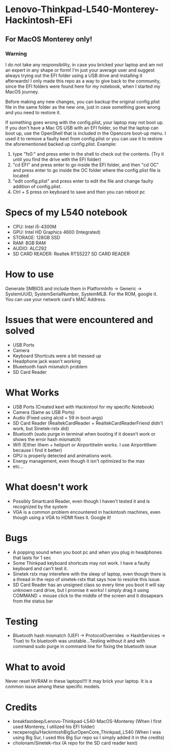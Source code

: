 # Lenovo-Thinkpad-L540-Monterey-Hackintosh-EFi
## For MacOS Monterey only!
### Warning
I do not take any responsibility, in case you bricked your laptop and am not an expert in any shape or form! I'm just your average user and suggest always trying out the EFI folder using a USB drive and installing it afterwards! I only made this repo as a way to give back to the community, since the EFI folders were found here for my notebook, when I started my MacOS journey.

Before making any new changes, you can backup the original config.plist file in the same folder as the new one, just in case something goes wrong and you need to restore it.

If something goes wrong with the config.plist, your laptop may not boot up. If you don't have a Mac OS USB with an EFI folder, so that the laptop can boot up, 
use the OpenShell that is included in the Opencore boot-up menu. I used it to remove a faulty kext from config.plist or you can use it to restore the aforementioned backed up config.plist. Example:

1. type "fs0:" and press enter in the shell to check out the contents. (Try it until you find the drive with the EFI folder)
2. "cd EFI" and press enter to go inside the EFI folder, and then "cd OC" and press enter to go inside the OC folder where the config.plist file is located
3. "edit config.plist" and press enter to edit the file and change faulty addition of config.plist.
4. Ctrl + S press on keyboard to save and then you can reboot pc 

# Specs of my L540 notebook

  - CPU: Intel i5-4300M
  - GPU: Intel HD Graphics 4600 (Integrated)
  - STORAGE: 128GB SSD
  - RAM: 8GB RAM
  - AUDIO: ALC292
  - SD CARD READER: Realtek RTS5227 SD CARD READER

# How to use

Generate SMBIOS and include them in PlatformInfo -> Generic -> SystemUUID, SystemSerialNumber, SystemMLB.
For the ROM, google it. You can use your network card's MAC Address.

# Issues that were encountered and solved

- USB Ports 
- Camera  
- Keyboard Shortcuts were a bit messed up
- Headphone jack wasn't working 
- Blueetooth hash mismatch problem
- SD Card Reader

# What Works
- USB Ports (Created kext with Hackintool for my specific Notebook)
- Camera (Same as USB Ports)
- Audio (Fixed using alcid = 59 in boot-args)
- SD Card Reader (RealtekCardReader + RealtekCardReaderFriend didn't work, but Sinetek-rstx did)
- Bluetooth (sudo purge in terminal when booting if it doesn't work or shows the error hash mismatch)
- Wifi (Either itlwm + heliport or Airportitwlm works. I use Airportitlwm because I find it better)
- GPU is properly detected and animations work.
- Energy management, even though it isn't optimized to the max
- etc...

# What doesn't work

- Possibly Smartcard Reader, even though I haven't tested it and is recognized by the system
- VGA is a common problem encountered in hackintosh machines, even though using a VGA to HDMI fixes it. Google it!

# Bugs
- A popping sound when you boot pc and when you plug in headphones that lasts for 1 sec
- Some Thinkpad keyboard shortcuts may not work. I have a faulty keyboard and can't test it.
- Sinetek rstx may interefere with the sleep of laptop, even though there is a thread in the repo of sinetek-rstx that says how to resolve this issue.
- SD Card Reader has an unsigned class so every time you boot it will say unknown card drive, but I promise it works! I simply drag it using COMMAND + mouse click to the middle of the screen and it dissapears from the status bar

# Testing 
- Bluetooth hash mismatch (UEFI -> ProtocolOverrides -> HashServices -> True) to fix bluetooth was unstable...Testing without it and with command sudo purge in command line for fixing the bluetooth issue

# What to avoid
Never reset NVRAM in these laptops!!!! It may brick your laptop. It is a common issue among these specific models.

# Credits
  - breakfastdeep/Lenovo-Thinkpad-L540-MacOS-Monterey (When I first used Monterey, I utilized his EFI folder) 
  - receperoglu/HackintoshBigSurOpenCore_Thinkpad_L540 (When I was using Big Sur, I used this Big Sur repo so I simply added it in the credits)
  - cholonam/Sinetek-rtsx (A repo for the SD card reader kext)
